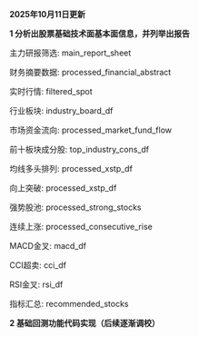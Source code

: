**2025年10月11日更新**

**1 分析出股票基础技术面基本面信息，并列举出报告**

主力研报筛选: main_report_sheet

财务摘要数据: processed_financial_abstract

实时行情: filtered_spot

行业板块: industry_board_df

市场资金流向: processed_market_fund_flow

前十板块成分股: top_industry_cons_df

均线多头排列: processed_xstp_df

向上突破: processed_xstp_df

强势股池: processed_strong_stocks

连续上涨: processed_consecutive_rise

MACD金叉: macd_df

CCI超卖: cci_df

RSI金叉: rsi_df

指标汇总: recommended_stocks

**2 基础回测功能代码实现（后续逐渐调校）**

